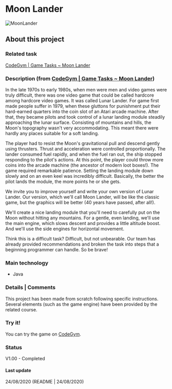 # Moon Lander

![MoonLander]("https://cdn.codegym.cc/images/system/013fcdf9-e770-42fb-a8b1-c2190cf1e97e/original.jpeg)

## About this project

### Related task
[CodeGym | Game Tasks ~ Moon Lander](https://codegym.cc/projects/games/com.codegym.games.moonlander)

### Description (from [CodeGym | Game Tasks ~ Moon Lander](https://codegym.cc/projects/games/com.codegym.games.moonlander))
﻿In the late 1970s to early 1980s, when men were men and video games were truly difficult, there was one video game that could be called hardcore among hardcore video games. It was called Lunar Lander. For game first made people suffer in 1979, when these gluttons for punishment put their hard-earned quarters into the coin slot of an Atari arcade machine. After that, they became pilots and took control of a lunar landing module steadily approaching the lunar surface. Consisting of mountains and hills, the Moon's topography wasn't very accommodating. This meant there were hardly any places suitable for a soft landing.

The player had to resist the Moon's gravitational pull and descend gently using thrusters. Thrust and acceleration were controlled proportionally. The lander consumed fuel rapidly, and when the fuel ran out, the ship stopped responding to the pilot's actions. At this point, the player could throw more coins into the arcade machine (the ancestor of modern loot boxes!). The game required remarkable patience. Setting the landing module down slowly and on an even keel was incredibly difficult. Basically, the better the pilot lands the module, the more points he or she gets.

We invite you to improve yourself and write your own version of Lunar Lander. Our version, which we'll call Moon Lander, will be like the classic game, but the graphics will be better (40 years have passed, after all!).

We'll create a nice landing module that you'll need to carefully put on the Moon without hitting any mountains. For a gentle, even landing, we'll use the main engine, which slows descent and provides a little altitude boost. And we'll use the side engines for horizontal movement.

Think this is a difficult task? Difficult, but not unbearable. Our team has already provided recommendations and broken the task into steps that a beginning programmer can handle. So be brave!

### Main technology
- Java

### Details | Comments
This project has been made from scratch following specific instructions.   
Several elements (such as the game engine) have been provided by the related course.

### Try it!
You can try the game on [CodeGym](https://codegym.cc/projects/apps/30130).

### Status
V1.00 - Completed

#### Last update
24/08/2020
(README | 24/08/2020)